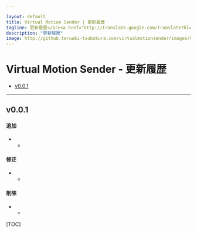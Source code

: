 ```yaml
---

layout: default  
title: Virtual Motion Sender | 更新履歴  
tagline: 更新履歴</br><a href="http://translate.google.com/translate?hl=ja&sl=auto&tl=en&u=http%3A%2F%2Fgithub.teruaki-tsubokura.com%2Fvirtualmotionsender%2Fchangelog.html" style="color:white;text-decoration:underline;">English(Google Translate)</a>
description: "更新履歴"
image: http://github.teruaki-tsubokura.com/virtualmotionsender/images/VirtualMotionSender_thumbnail.png
---
```


# Virtual Motion Sender - 更新履歴

* [v0.0.1](#v001)

-----

## v0.0.1

#### 追加

* -

#### 修正

* -

#### 削除

* -

[TOC]

